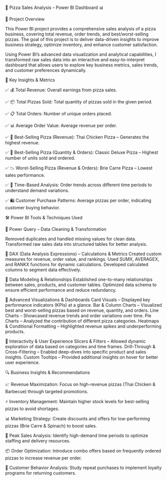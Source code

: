 🍕 Pizza Sales Analysis – Power BI Dashboard 📊

🚀 Project Overview

This Power BI project provides a comprehensive sales analysis of a pizza business, covering total revenue, order trends, and best/worst-selling pizzas. The goal of this project is to deliver data-driven insights to improve business strategy, optimize inventory, and enhance customer satisfaction.

Using Power BI’s advanced data visualization and analytical capabilities, I transformed raw sales data into an interactive and easy-to-interpret dashboard that allows users to explore key business metrics, sales trends, and customer preferences dynamically.

📌 Key Insights & Metrics

✅ 💰 Total Revenue: Overall earnings from pizza sales.

✅ 📦 Total Pizzas Sold: Total quantity of pizzas sold in the given period.

✅ 📋 Total Orders: Number of unique orders placed.

✅ 📊 Average Order Value: Average revenue per order.

✅ 🥇 Best-Selling Pizza (Revenue): Thai Chicken Pizza – Generates the highest revenue.

✅ 🥈 Best-Selling Pizza (Quantity & Orders): Classic Deluxe Pizza – Highest number of units sold and ordered.

✅ 📉 Worst-Selling Pizza (Revenue & Orders): Brie Carre Pizza – Lowest sales performance.

✅ 📅 Time-Based Analysis: Order trends across different time periods to understand demand variations.

✅ 🛍️ Customer Purchase Patterns: Average pizzas per order, indicating customer buying behavior.

🛠 Power BI Tools & Techniques Used

🔹 Power Query – Data Cleaning & Transformation

Removed duplicates and handled missing values for clean data.
Transformed raw sales data into structured tables for better analysis.

🔹 DAX (Data Analysis Expressions) – Calculations & Metrics
Created custom measures for revenue, order value, and rankings.
Used SUMX, AVERAGEX, and RANKX functions for dynamic calculations.
Developed calculated columns to segment data effectively.

🔹 Data Modeling & Relationships
Established one-to-many relationships between sales, products, and customer tables.
Optimized data schema to ensure efficient performance and reduce redundancy.

🔹 Advanced Visualizations & Dashboards
Card Visuals – Displayed key performance indicators (KPIs) at a glance.
Bar & Column Charts – Visualized best and worst-selling pizzas based on revenue, quantity, and orders.
Line Charts – Showcased revenue trends and order variations over time.
Pie Charts – Analyzed the contribution of different pizza categories.
Heatmaps & Conditional Formatting – Highlighted revenue spikes and underperforming products.

🔹 Interactivity & User Experience
Slicers & Filters – Allowed dynamic exploration of data based on categories and time frames.
Drill-Through & Cross-Filtering – Enabled deep-dives into specific product and sales insights.
Custom Tooltips – Provided additional insights on hover for better user experience.

🔍 Business Insights & Recommendations

📈 Revenue Maximization: Focus on high-revenue pizzas (Thai Chicken & Barbecue) through targeted promotions.

⚡ Inventory Management: Maintain higher stock levels for best-selling pizzas to avoid shortages.

📊 Marketing Strategy: Create discounts and offers for low-performing pizzas (Brie Carre & Spinach) to boost sales.

📅 Peak Sales Analysis: Identify high-demand time periods to optimize staffing and delivery resources.

📦 Order Optimization: Introduce combo offers based on frequently ordered pizzas to increase revenue per order.

👥 Customer Behavior Analysis: Study repeat purchases to implement loyalty programs for returning customers.

